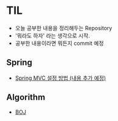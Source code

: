 # TIL
- 오늘 공부한 내용을 정리해두는 Repository
- '뭐라도 하자' 라는 생각으로 시작.
- 공부한 내용이라면 뭐든지 commit 예정

## Spring

- [Spring MVC 설정 방법 (내용 추가 예정)](https://github.com/rlawngus0910/TIL/blob/main/Spring/Spring%20MVC.md)

## Algorithm

- [BOJ](https://github.com/rlawngus0910/TIL/tree/main/Baekjoon)

